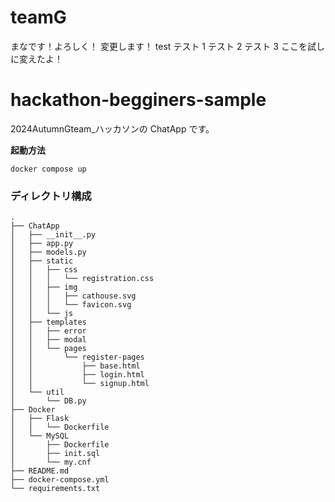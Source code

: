 # teamG

まなです！よろしく！
変更します！
test
テスト 1
テスト 2
テスト 3
ここを試しに変えたよ！

# hackathon-begginers-sample

2024AutumnGteam\_ハッカソンの ChatApp です。

**起動方法**

```
docker compose up
```

### ディレクトリ構成

```
.
├── ChatApp
│   ├── __init__.py
│   ├── app.py
│   ├── models.py
│   ├── static
│   │   ├── css
│   │   │   └── registration.css
│   │   ├── img
│   │   │   ├── cathouse.svg
│   │   │   └── favicon.svg
│   │   └── js
│   ├── templates
│   │   ├── error
│   │   ├── modal
│   │   └── pages
│   │       └── register-pages
│   │           ├── base.html
│   │           ├── login.html
│   │           └── signup.html
│   └── util
│       └── DB.py
├── Docker
│   ├── Flask
│   │   └── Dockerfile
│   └── MySQL
│       ├── Dockerfile
│       ├── init.sql
│       └── my.cnf
├── README.md
├── docker-compose.yml
└── requirements.txt
```

